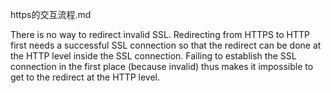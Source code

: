 https的交互流程.md

There is no way to redirect invalid SSL. Redirecting from HTTPS to HTTP first needs a successful SSL connection so that the redirect can be done at the HTTP level inside the SSL connection. Failing to establish the SSL connection in the first place (because invalid) thus makes it impossible to get to the redirect at the HTTP level.